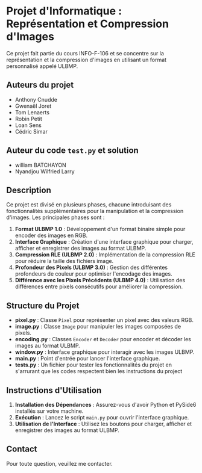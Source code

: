 # Projet d'Informatique : Représentation et Compression d'Images

Ce projet fait partie du cours INFO-F-106 et se concentre sur la représentation et la compression d'images en utilisant un format personnalisé appelé ULBMP.

## Auteurs du projet

- Anthony Cnudde
- Gwenaël Joret
- Tom Lenaerts
- Robin Petit
- Loan Sens
- Cédric Simar

## Auteur du code `test.py` et solution

- william BATCHAYON
- Nyandjou Wilfried Larry 

## Description

Ce projet est divisé en plusieurs phases, chacune introduisant des fonctionnalités supplémentaires pour la manipulation et la compression d'images. Les principales phases sont :

1. **Format ULBMP 1.0** : Développement d'un format binaire simple pour encoder des images en RGB.
2. **Interface Graphique** : Création d'une interface graphique pour charger, afficher et enregistrer des images au format ULBMP.
3. **Compression RLE (ULBMP 2.0)** : Implémentation de la compression RLE pour réduire la taille des fichiers image.
4. **Profondeur des Pixels (ULBMP 3.0)** : Gestion des différentes profondeurs de couleur pour optimiser l'encodage des images.
5. **Différence avec les Pixels Précédents (ULBMP 4.0)** : Utilisation des différences entre pixels consécutifs pour améliorer la compression.

## Structure du Projet

- **pixel.py** : Classe `Pixel` pour représenter un pixel avec des valeurs RGB.
- **image.py** : Classe `Image` pour manipuler les images composées de pixels.
- **encoding.py** : Classes `Encoder` et `Decoder` pour encoder et décoder les images au format ULBMP.
- **window.py** : Interface graphique pour interagir avec les images ULBMP.
- **main.py** : Point d'entrée pour lancer l'interface graphique.
- **tests.py** : Un fichier pour tester les fonctionnalités du projet en s'arrurant que les codes respectent bien les instructions du project 

## Instructions d'Utilisation

1. **Installation des Dépendances** : Assurez-vous d'avoir Python et PySide6 installés sur votre machine.
2. **Exécution** : Lancez le script `main.py` pour ouvrir l'interface graphique.
3. **Utilisation de l'Interface** : Utilisez les boutons pour charger, afficher et enregistrer des images au format ULBMP.

## Contact

Pour toute question, veuillez me contacter.
